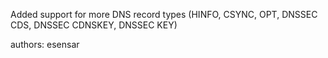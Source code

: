 Added support for more DNS record types (HINFO, CSYNC, OPT, DNSSEC CDS, DNSSEC CDNSKEY, DNSSEC KEY)

authors: esensar
